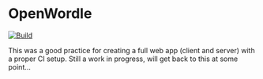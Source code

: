 # OpenWordle
[![Build](https://github.com/joshuathompsonlindley/OpenWordle/actions/workflows/main.yml/badge.svg)](https://github.com/joshuathompsonlindley/OpenWordle/actions/workflows/main.yml)

This was a good practice for creating a full web app (client and server) with a proper CI setup. Still a work in progress, will get back to this at some point...
